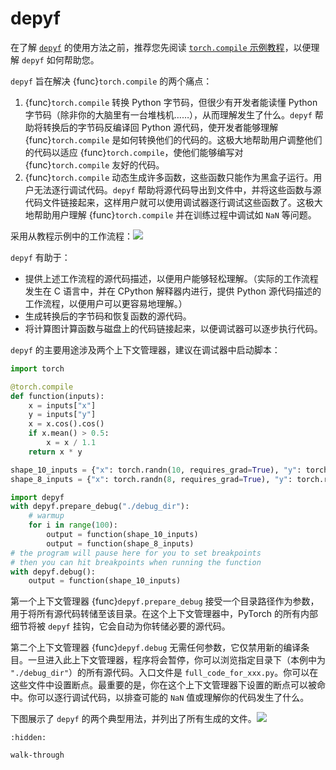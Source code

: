 # depyf

在了解 [`depyf`](https://depyf.readthedocs.io/en/latest/) 的使用方法之前，推荐您先阅读 [`torch.compile` 示例教程](walk-through)，以便理解 `depyf` 如何帮助您。

`depyf` 旨在解决 {func}`torch.compile` 的两个痛点：

1. {func}`torch.compile` 转换 Python 字节码，但很少有开发者能读懂 Python 字节码（除非你的大脑里有一台堆栈机……），从而理解发生了什么。`depyf` 帮助将转换后的字节码反编译回 Python 源代码，使开发者能够理解 {func}`torch.compile` 是如何转换他们的代码的。这极大地帮助用户调整他们的代码以适应 {func}`torch.compile`，使他们能够编写对 {func}`torch.compile` 友好的代码。
2. {func}`torch.compile` 动态生成许多函数，这些函数只能作为黑盒子运行。用户无法逐行调试代码。`depyf` 帮助将源代码导出到文件中，并将这些函数与源代码文件链接起来，这样用户就可以使用调试器逐行调试这些函数了。这极大地帮助用户理解 {func}`torch.compile` 并在训练过程中调试如 `NaN` 等问题。

采用从教程示例中的工作流程：![](https://depyf.readthedocs.io/en/latest/_images/dynamo-workflow-with-depyf.svg)

`depyf` 有助于：

- 提供上述工作流程的源代码描述，以便用户能够轻松理解。（实际的工作流程发生在 C 语言中，并在 CPython 解释器内进行，提供 Python 源代码描述的工作流程，以便用户可以更容易地理解。）
- 生成转换后的字节码和恢复函数的源代码。
- 将计算图计算函数与磁盘上的代码链接起来，以便调试器可以逐步执行代码。

`depyf` 的主要用途涉及两个上下文管理器，建议在调试器中启动脚本：

```python
import torch

@torch.compile
def function(inputs):
    x = inputs["x"]
    y = inputs["y"]
    x = x.cos().cos()
    if x.mean() > 0.5:
        x = x / 1.1
    return x * y

shape_10_inputs = {"x": torch.randn(10, requires_grad=True), "y": torch.randn(10, requires_grad=True)}
shape_8_inputs = {"x": torch.randn(8, requires_grad=True), "y": torch.randn(8, requires_grad=True)}

import depyf
with depyf.prepare_debug("./debug_dir"):
    # warmup
    for i in range(100):
        output = function(shape_10_inputs)
        output = function(shape_8_inputs)
# the program will pause here for you to set breakpoints
# then you can hit breakpoints when running the function
with depyf.debug():
    output = function(shape_10_inputs)
```

第一个上下文管理器 {func}`depyf.prepare_debug` 接受一个目录路径作为参数，用于将所有源代码转储至该目录。在这个上下文管理器中，PyTorch 的所有内部细节将被 `depyf` 挂钩，它会自动为你转储必要的源代码。

第二个上下文管理器 {func}`depyf.debug` 无需任何参数，它仅禁用新的编译条目。一旦进入此上下文管理器，程序将会暂停，你可以浏览指定目录下（本例中为 `"./debug_dir"`）的所有源代码。入口文件是 `full_code_for_xxx.py`。你可以在这些文件中设置断点。最重要的是，你在这个上下文管理器下设置的断点可以被命中。你可以逐行调试代码，以排查可能的 `NaN` 值或理解你的代码发生了什么。

下图展示了 `depyf` 的两个典型用法，并列出了所有生成的文件。![](https://depyf.readthedocs.io/en/latest/_images/usage.svg)

```{toctree}
:hidden:

walk-through
```